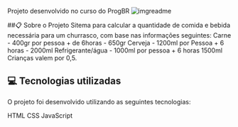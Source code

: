 Projeto desenvolvido no curso do ProgBR
![imgreadme](https://user-images.githubusercontent.com/109525982/180812813-e4fbe1d2-aebc-4a4a-9f88-a071fe270b13.png)

##📋 Sobre o Projeto
Sitema para calcular a quantidade de comida e bebida necessária para um churrasco,
com base nas informações seguintes:
Carne - 400gr por pessoa + de 6horas - 650gr
Cerveja - 1200ml por Pessoa + 6 horas - 2000ml
Refrigerante/água - 1000ml por pessoa + 6 horas 1500ml
Crianças valem por 0,5.

## 💻 Tecnologias utilizadas
O projeto foi desenvolvido utilizando as seguintes tecnologias:

HTML
CSS
JavaScript
